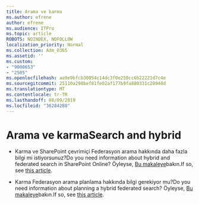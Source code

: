 ```yaml
---
title: Arama ve karma
ms.author: efrene
author: efrene
ms.audience: ITPro
ms.topic: article
ROBOTS: NOINDEX, NOFOLLOW
localization_priority: Normal
ms.collection: Adm_O365
ms.assetid: ''
ms.custom:
- "9000653"
- "2505"
ms.openlocfilehash: aa9e9bfcb30854c14dc3f0e250cc6b22221d7c4e
ms.sourcegitcommit: 25110a298bef81fe02af177b9fa880331c28948d
ms.translationtype: MT
ms.contentlocale: tr-TR
ms.lasthandoff: 08/09/2019
ms.locfileid: "36284288"
---
```

# <a name="search-and-hybrid"></a><span data-ttu-id="4f1ce-102">Arama ve karma</span><span class="sxs-lookup"><span data-stu-id="4f1ce-102">Search and hybrid</span></span>

- <span data-ttu-id="4f1ce-103">Karma ve SharePoint çevrimiçi Federasyon arama hakkında daha fazla bilgi mi istiyorsunuz?</span><span class="sxs-lookup"><span data-stu-id="4f1ce-103">Do you need information about hybrid and federated search in SharePoint Online?</span></span> <span data-ttu-id="4f1ce-104">Öyleyse, [Bu makaleye](https://docs.microsoft.com/sharepoint/hybrid/hybrid-search-in-sharepoint)bakın.</span><span class="sxs-lookup"><span data-stu-id="4f1ce-104">If so, see [this article](https://docs.microsoft.com/sharepoint/hybrid/hybrid-search-in-sharepoint).</span></span>

- <span data-ttu-id="4f1ce-105">Karma Federasyon arama planlama hakkında bilgi gerekiyor mu?</span><span class="sxs-lookup"><span data-stu-id="4f1ce-105">Do you need information about planning a hybrid federated search?</span></span>  <span data-ttu-id="4f1ce-106">Öyleyse, [Bu makaleye](https://docs.microsoft.com/sharepoint/hybrid/plan-hybrid-federated-search)bakın.</span><span class="sxs-lookup"><span data-stu-id="4f1ce-106">If so, see [this article](https://docs.microsoft.com/sharepoint/hybrid/plan-hybrid-federated-search).</span></span>



